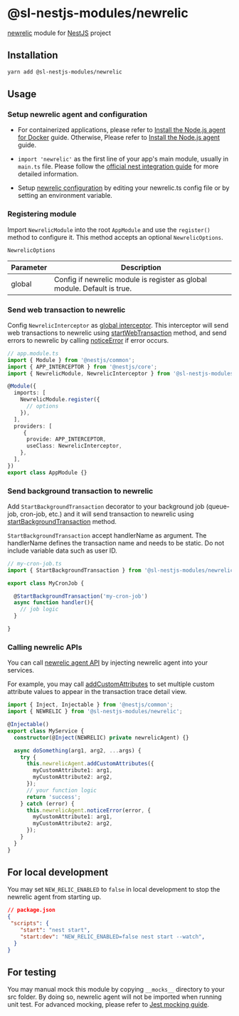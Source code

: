 # @sl-nestjs-modules/newrelic

[newrelic](https://newrelic.com) module for [NestJS](https://docs.nestjs.com/) project

## Installation

```sh
yarn add @sl-nestjs-modules/newrelic
```

## Usage

### Setup newrelic agent and configuration
- For containerized applications, please refer to [Install the Node.js agent for Docker](https://docs.newrelic.com/docs/apm/agents/nodejs-agent/installation-configuration/install-nodejs-agent-docker) guide. Otherwise, Please refer to [Install the Node.js agent](https://docs.newrelic.com/docs/apm/agents/nodejs-agent/installation-configuration/install-nodejs-agent) guide.

- `import 'newrelic'` as the first line of your app's main module, usually in `main.ts` file. Please follow the [official nest integration guide](https://newrelic.com/blog/how-to-relic/new-relic-nestjs) for more detailed information.

- Setup [newrelic configuration](https://docs.newrelic.com/docs/apm/agents/nodejs-agent/installation-configuration/nodejs-agent-configuration) by editing your newrelic.ts config file or by setting an environment variable.

### Registering module
Import `NewrelicModule` into the root `AppModule` and use the `register()` method to configure it. This method accepts an optional `NewrelicOptions`.

`NewrelicOptions`

| Parameter  | Description                                                                               |
| ---------- | ----------------------------------------------------------------------------------------- |
| global    | Config if newrelic module is register as global module. Default is true.                                |

### Send web transaction to newrelic
Config `NewrelicInterceptor` as [global interceptor](https://docs.nestjs.com/interceptors#binding-interceptors). This interceptor will send web transactions to newrelic using [startWebTransaction](https://docs.newrelic.com/docs/apm/agents/nodejs-agent/api-guides/nodejs-agent-api#startWebTransaction) method, and send errors to newrelic by calling [noticeError](https://docs.newrelic.com/docs/apm/agents/nodejs-agent/api-guides/nodejs-agent-api#noticeError) if error occurs.

```typescript
// app.module.ts
import { Module } from '@nestjs/common';
import { APP_INTERCEPTOR } from '@nestjs/core';
import { NewrelicModule, NewrelicInterceptor } from '@sl-nestjs-modules/newrelic';

@Module({
  imports: [
    NewrelicModule.register({
      // options
    }),
  ],
  providers: [
     {
      provide: APP_INTERCEPTOR,
      useClass: NewrelicInterceptor,
    },
  ],
})
export class AppModule {}
```

### Send background transaction to newrelic
Add `StartBackgroundTransaction` decorator to your background job (queue-job, cron-job, etc.) and it will send transaction to newrelic using [startBackgroundTransaction](https://docs.newrelic.com/docs/apm/agents/nodejs-agent/api-guides/nodejs-agent-api#startBackgroundTransaction) method.

`StartBackgroundTransaction` accept handlerName as argument. The handlerName defines the transaction name and needs to be static. Do not include variable data such as user ID.

```typescript
// my-cron-job.ts
import { StartBackgroundTransaction } from '@sl-nestjs-modules/newrelic';

export class MyCronJob {

  @StartBackgroundTransaction('my-cron-job')
  async function handler(){
    // job logic
  }

}

```

### Calling newrelic APIs
You can call [newrelic agent API](https://docs.newrelic.com/docs/apm/agents/nodejs-agent/api-guides/nodejs-agent-api#noticeError) by injecting newrelic agent into your services.

For example, you may call [addCustomAttributes](https://docs.newrelic.com/docs/apm/agents/nodejs-agent/api-guides/nodejs-agent-api#add-custom-attributes) to set multiple custom attribute values to appear in the transaction trace detail view.

```typescript
import { Inject, Injectable } from '@nestjs/common';
import { NEWRELIC } from '@sl-nestjs-modules/newrelic';

@Injectable()
export class MyService {
  constructor(@Inject(NEWRELIC) private newrelicAgent) {}

  async doSomething(arg1, arg2, ...args) {
    try {
      this.newrelicAgent.addCustomAttributes({
        myCustomAttribute1: arg1,
        myCustomAttribute2: arg2,
      });
      // your function logic
      return 'success';
    } catch (error) {
      this.newrelicAgent.noticeError(error, {
        myCustomAttribute1: arg1,
        myCustomAttribute2: arg2,
      });
    }
  }
}
```

## For local development
You may set `NEW_RELIC_ENABLED` to `false` in local development to stop the newrelic agent from starting up.

```json
// package.json
{
 "scripts": {
    "start": "nest start",
    "start:dev": "NEW_RELIC_ENABLED=false nest start --watch",
  }
}
```

## For testing
You may manual mock this module by copying `__mocks__` directory to your src folder. By doing so, newrelic agent will not be imported when running unit test. For advanced mocking, please refer to [Jest mocking guide](https://jestjs.io/docs/manual-mocks#mocking-node-modules).